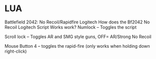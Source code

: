 # LUA
Battlefield 2042: No Recoil/Rapidfire Logitech
How does the Bf2042 No Recoil Logitech Script Works work?
Numlock – Toggles the script

Scroll lock – Toggles AR and SMG style guns, OFF= AR/Strong No Recoil

Mouse Button 4 – toggles the rapid-fire (only works when holding down right-click)

